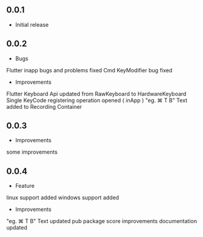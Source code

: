 ## 0.0.1

* Initial release

## 0.0.2

* Bugs

Flutter inapp bugs and problems fixed
Cmd KeyModifier bug fixed

* Improvements

Flutter Keyboard Api updated from RawKeyboard to HardwareKeyboard
Single KeyCode registering operation opened ( inApp )
"eg. ⌘ T B" Text added to Recording Container

## 0.0.3

* Improvements

some improvements


## 0.0.4

* Feature

linux support added
windows support added

* Improvements

"eg. ⌘ T B" Text updated
pub package score improvements
documentation updated